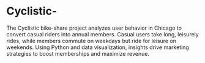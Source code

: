 # Cyclistic-
The Cyclistic bike-share project analyzes user behavior in Chicago to convert casual riders into annual members. Casual users take long, leisurely rides, while members commute on weekdays but ride for leisure on weekends. Using Python and data visualization, insights drive marketing strategies to boost memberships and maximize revenue.
